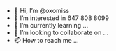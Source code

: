 - 👋 Hi, I’m @oxomiss
- 👀 I’m interested in 647 808 8099
- 🌱 I’m currently learning ...
- 💞️ I’m looking to collaborate on ...
- 📫 How to reach me ...

<!---
oxomiss/oxomiss is a ✨ special ✨ repository because its `README.md` (this file) appears on your GitHub profile.
You can click the Preview link to take a look at your changes.
--->
